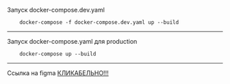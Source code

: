 Запуск docker-compose.dev.yaml 
```shell
    docker-compose -f docker-compose.dev.yaml up --build
```

---

Запуск docker-compose.yaml для production
```shell
    docker-compose up --build
```

---

Ссылка на figma [КЛИКАБЕЛЬНО!!!](https://www.figma.com/design/9fhhrJkNBst6rEiaaPSbkm/Technostrelka?node-id=1-2&t=FKHjwP4Ir8WqFCho-1)
